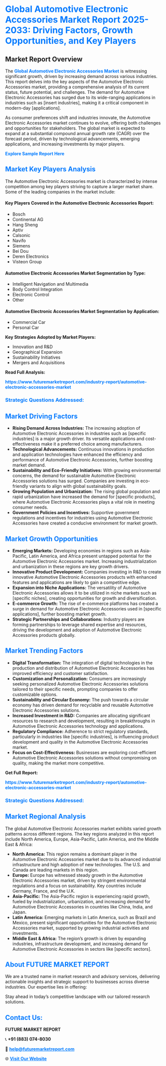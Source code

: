 <h1 style="color: #007BFF;">Global Automotive Electronic Accessories Market Report 2025-2033: Driving Factors, Growth Opportunities, and Key Players</h1>

<section id="overview">
<h2>Market Report Overview</h2>
<p>The <a href="https://www.futuremarketreport.com/industry-report/automotive-electronic-accessories-market" style="color: #007BFF; text-decoration: none;"><strong>Global Automotive Electronic Accessories Market</strong></a> is witnessing significant growth, driven by increasing demand across various industries. This report delves into the key aspects of the Automotive Electronic Accessories market, providing a comprehensive analysis of its current status, future potential, and challenges. The demand for Automotive Electronic Accessories has surged due to its wide-ranging applications in industries such as [insert industries], making it a critical component in modern-day [applications].</p>
<p>As consumer preferences shift and industries innovate, the Automotive Electronic Accessories market continues to evolve, offering both challenges and opportunities for stakeholders. The global market is expected to expand at a substantial compound annual growth rate (CAGR) over the forecast period, driven by technological advancements, emerging applications, and increasing investments by major players.</p>
</section>

<section id="overview">
<p><a href="https://www.futuremarketreport.com/request-sample/reportId=115587" style="color: #007BFF; text-decoration: none;"><strong>Explore Sample Report Here</strong></a></p>
</section>

<section id="key-players">
<h2 style="color: #007BFF;">Market Key Players Analysis</h2>
<p>The Automotive Electronic Accessories market is characterized by intense competition among key players striving to capture a larger market share. Some of the leading companies in the market include:</p>
<h4>Key Players Covered in the Automotive Electronic Accessories Report:</h4>
<ul><li>Bosch</li><li>Continental AG</li><li>Hang Sheng</li><li>Aptiv</li><li>Calsonic</li><li>Navifo</li><li>Siemens</li><li>Bei Dou</li><li>Deren Electronics</li><li>Visteon Group</li></ul>
<h4>Automotive Electronic Accessories Market Segmentation by Type:</h4>
<ul><li>Intelligent Navigation and Multimedia</li><li>Body Control Integration</li><li>Electronic Control</li><li>Other</li></ul>

<h4>Automotive Electronic Accessories Market Segmentation by Application:</h4>
<ul><li>Commercial Car</li><li>Personal Car</li></ul>
<p><strong>Key Strategies Adopted by Market Players:</strong></p>
<ul>
<li>Innovation and R&D</li>
<li>Geographical Expansion</li>
<li>Sustainability Initiatives</li>
<li>Mergers and Acquisitions</li>
</ul>
</section>

<section>
<p><strong>Read Full Analysis: </strong></p><a href="https://www.futuremarketreport.com/industry-report/automotive-electronic-accessories-market" style="color: #007BFF; text-decoration: none;"><strong>https://www.futuremarketreport.com/industry-report/automotive-electronic-accessories-market</strong></a>
<h3 style="color: #007BFF;">Strategic Questions Addressed:</h3>
</section>

<section id="driving-factors">
<h2 style="color: #007BFF;">Market Driving Factors</h2>
<ul>
<li><strong>Rising Demand Across Industries:</strong> The increasing adoption of Automotive Electronic Accessories in industries such as [specific industries] is a major growth driver. Its versatile applications and cost-effectiveness make it a preferred choice among manufacturers.</li>
<li><strong>Technological Advancements:</strong> Continuous innovations in production and application technologies have enhanced the efficiency and performance of Automotive Electronic Accessories, further boosting market demand.</li>
<li><strong>Sustainability and Eco-Friendly Initiatives:</strong> With growing environmental concerns, the demand for sustainable Automotive Electronic Accessories solutions has surged. Companies are investing in eco-friendly variants to align with global sustainability goals.</li>
<li><strong>Growing Population and Urbanization:</strong> The rising global population and rapid urbanization have increased the demand for [specific products], where Automotive Electronic Accessories plays a vital role in meeting consumer needs.</li>
<li><strong>Government Policies and Incentives:</strong> Supportive government regulations and incentives for industries using Automotive Electronic Accessories have created a conducive environment for market growth.</li>
</ul>
</section>

<section id="growth-opportunities">
<h2 style="color: #007BFF;">Market Growth Opportunities</h2>
<ul>
<li><strong>Emerging Markets:</strong> Developing economies in regions such as Asia-Pacific, Latin America, and Africa present untapped potential for the Automotive Electronic Accessories market. Increasing industrialization and urbanization in these regions are key growth drivers.</li>
<li><strong>Innovative Product Development:</strong> Companies investing in R&D to create innovative Automotive Electronic Accessories products with enhanced features and applications are likely to gain a competitive edge.</li>
<li><strong>Expansion into Niche Applications:</strong> The versatility of Automotive Electronic Accessories allows it to be utilized in niche markets such as [specific niches], creating opportunities for growth and diversification.</li>
<li><strong>E-commerce Growth:</strong> The rise of e-commerce platforms has created a surge in demand for Automotive Electronic Accessories used in [specific applications], further boosting market growth.</li>
<li><strong>Strategic Partnerships and Collaborations:</strong> Industry players are forming partnerships to leverage shared expertise and resources, driving the development and adoption of Automotive Electronic Accessories products globally.</li>
</ul>
</section>

<section id="trending-factors">
<h2 style="color: #007BFF;">Market Trending Factors</h2>
<ul>
<li><strong>Digital Transformation:</strong> The integration of digital technologies in the production and distribution of Automotive Electronic Accessories has improved efficiency and customer satisfaction.</li>
<li><strong>Customization and Personalization:</strong> Consumers are increasingly seeking personalized Automotive Electronic Accessories solutions tailored to their specific needs, prompting companies to offer customizable options.</li>
<li><strong>Sustainability and Circular Economy:</strong> The push towards a circular economy has driven demand for recyclable and reusable Automotive Electronic Accessories solutions.</li>
<li><strong>Increased Investment in R&D:</strong> Companies are allocating significant resources to research and development, resulting in breakthroughs in Automotive Electronic Accessories technology and applications.</li>
<li><strong>Regulatory Compliance:</strong> Adherence to strict regulatory standards, particularly in industries like [specific industries], is influencing product development and quality in the Automotive Electronic Accessories market.</li>
<li><strong>Focus on Cost-Effectiveness:</strong> Businesses are exploring cost-efficient Automotive Electronic Accessories solutions without compromising on quality, making the market more competitive.</li>
</ul>
</section>

<section>
<p><strong>Get Full Report: </strong></p><a href="https://www.futuremarketreport.com/industry-report/automotive-electronic-accessories-market" style="color: #007BFF; text-decoration: none;"><strong>https://www.futuremarketreport.com/industry-report/automotive-electronic-accessories-market</strong></a>
<h3 style="color: #007BFF;">Strategic Questions Addressed:</h3>
</section>


<section id="regional-analysis">
<h2 style="color: #007BFF;">Market Regional Analysis</h2>
<p>The global Automotive Electronic Accessories market exhibits varied growth patterns across different regions. The key regions analyzed in this report include North America, Europe, Asia-Pacific, Latin America, and the Middle East & Africa:</p>
<ul>
<li><strong>North America:</strong> This region remains a dominant player in the Automotive Electronic Accessories market due to its advanced industrial infrastructure and high adoption of new technologies. The U.S. and Canada are leading markets in this region.</li>
<li><strong>Europe:</strong> Europe has witnessed steady growth in the Automotive Electronic Accessories market, driven by stringent environmental regulations and a focus on sustainability. Key countries include Germany, France, and the U.K.</li>
<li><strong>Asia-Pacific:</strong> The Asia-Pacific region is experiencing rapid growth, fueled by industrialization, urbanization, and increasing demand for Automotive Electronic Accessories in countries like China, India, and Japan.</li>
<li><strong>Latin America:</strong> Emerging markets in Latin America, such as Brazil and Mexico, present significant opportunities for the Automotive Electronic Accessories market, supported by growing industrial activities and investments.</li>
<li><strong>Middle East & Africa:</strong> The region’s growth is driven by expanding industries, infrastructure development, and increasing demand for Automotive Electronic Accessories in sectors like [specific sectors].</li>
</ul>
</section>

<footer>
<h2 style="color: #007BFF;">About FUTURE MARKET REPORT</h2>
<p>We are a trusted name in market research and advisory services, delivering actionable insights and strategic support to businesses across diverse industries. Our expertise lies in offering:</p>

<p>Stay ahead in today’s competitive landscape with our tailored research solutions.</p>

<h2 style="color: #007BFF;">Contact Us:</h2>
<p><strong>FUTURE MARKET REPORT</strong></p>
<p>📞 <strong>+91 (883) 074-8030</strong></p>
<p>📧 <strong><a href="mailto:help@futuremarketreport.com" style="color: #007BFF;">help@futuremarketreport.com</a></strong></p>
<p>🌐 <strong><a href="https://www.futuremarketreport.com/" style="color: #007BFF;">Visit Our Website</a></strong></p>
</footer>